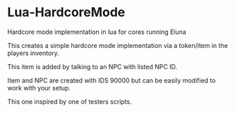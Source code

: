 # Lua-HardcoreMode
Hardcore mode implementation in lua for cores running Eluna

This creates a simple hardcore mode implementation via a token/item in the players inventory.

This item is added by talking to an NPC with listed NPC ID.

Item and NPC are created with IDS 90000 but can be easily modified to work with your setup.



This one inspired by one of testers scripts.
